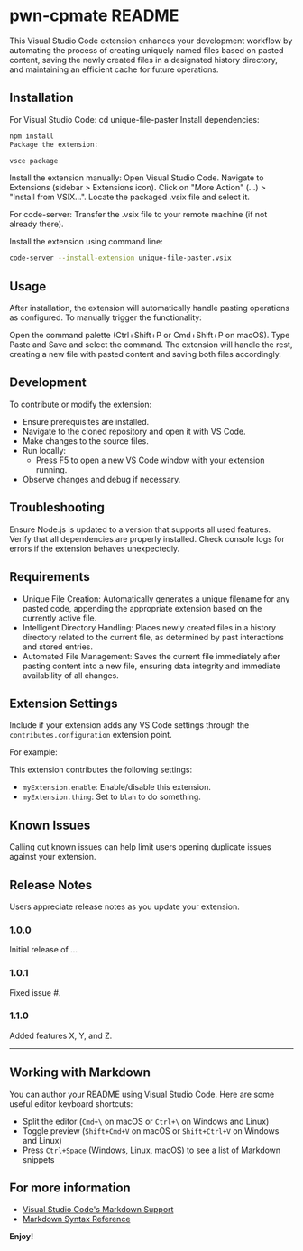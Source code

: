 # pwn-cpmate README

This Visual Studio Code extension enhances your development workflow by automating the process of creating uniquely named files based on pasted content, saving the newly created files in a designated history directory, and maintaining an efficient cache for future operations.

## Installation
For Visual Studio Code:
cd unique-file-paster
Install dependencies:
```bash
npm install
Package the extension:
```

```bash
vsce package
```

Install the extension manually:
Open Visual Studio Code.
Navigate to Extensions (sidebar > Extensions icon).
Click on "More Action" (...) > "Install from VSIX...".
Locate the packaged .vsix file and select it.

For code-server:
Transfer the .vsix file to your remote machine (if not already there).

Install the extension using command line:
```bash
code-server --install-extension unique-file-paster.vsix
```
## Usage
After installation, the extension will automatically handle pasting operations as configured. To manually trigger the functionality:

Open the command palette (Ctrl+Shift+P or Cmd+Shift+P on macOS).
Type Paste and Save and select the command.
The extension will handle the rest, creating a new file with pasted content and saving both files accordingly.

## Development
To contribute or modify the extension:

- Ensure prerequisites are installed.
- Navigate to the cloned repository and open it with VS Code.
- Make changes to the source files.
- Run locally:
    - Press F5 to open a new VS Code window with your extension running.
- Observe changes and debug if necessary.

## Troubleshooting
Ensure Node.js is updated to a version that supports all used features.
Verify that all dependencies are properly installed.
Check console logs for errors if the extension behaves unexpectedly.

## Requirements

- Unique File Creation: Automatically generates a unique filename for any pasted code, appending the appropriate extension based on the currently active file.
- Intelligent Directory Handling: Places newly created files in a history directory related to the current file, as determined by past interactions and stored entries.
- Automated File Management: Saves the current file immediately after pasting content into a new file, ensuring data integrity and immediate availability of all changes.

## Extension Settings

Include if your extension adds any VS Code settings through the `contributes.configuration` extension point.

For example:

This extension contributes the following settings:

* `myExtension.enable`: Enable/disable this extension.
* `myExtension.thing`: Set to `blah` to do something.

## Known Issues

Calling out known issues can help limit users opening duplicate issues against your extension.

## Release Notes

Users appreciate release notes as you update your extension.

### 1.0.0

Initial release of ...

### 1.0.1

Fixed issue #.

### 1.1.0

Added features X, Y, and Z.

---

## Working with Markdown

You can author your README using Visual Studio Code.  Here are some useful editor keyboard shortcuts:

* Split the editor (`Cmd+\` on macOS or `Ctrl+\` on Windows and Linux)
* Toggle preview (`Shift+Cmd+V` on macOS or `Shift+Ctrl+V` on Windows and Linux)
* Press `Ctrl+Space` (Windows, Linux, macOS) to see a list of Markdown snippets

## For more information

* [Visual Studio Code's Markdown Support](http://code.visualstudio.com/docs/languages/markdown)
* [Markdown Syntax Reference](https://help.github.com/articles/markdown-basics/)

**Enjoy!**
